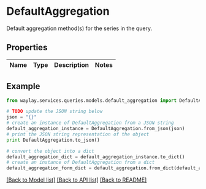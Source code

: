 # DefaultAggregation

Default aggregation method(s) for the series in the query.

## Properties

Name | Type | Description | Notes
------------ | ------------- | ------------- | -------------

## Example

```python
from waylay.services.queries.models.default_aggregation import DefaultAggregation

# TODO update the JSON string below
json = "{}"
# create an instance of DefaultAggregation from a JSON string
default_aggregation_instance = DefaultAggregation.from_json(json)
# print the JSON string representation of the object
print DefaultAggregation.to_json()

# convert the object into a dict
default_aggregation_dict = default_aggregation_instance.to_dict()
# create an instance of DefaultAggregation from a dict
default_aggregation_form_dict = default_aggregation.from_dict(default_aggregation_dict)
```
[[Back to Model list]](../README.md#documentation-for-models) [[Back to API list]](../README.md#documentation-for-api-endpoints) [[Back to README]](../README.md)


